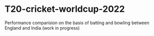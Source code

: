 # T20-cricket-worldcup-2022
Performance comparision on the basis of batting and bowling between England and India (work in progress)
